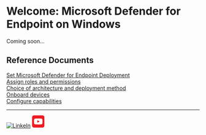 # Welcome: Microsoft Defender for Endpoint on Windows
Coming soon...

## Reference Documents
[Set Microsoft Defender for Endpoint Deployment](https://learn.microsoft.com/en-us/defender-endpoint/production-deployment)<br>
[Assign roles and permissions](https://learn.microsoft.com/en-us/defender-endpoint/prepare-deployment)<br>
[Choice of architecture and deployment method](https://learn.microsoft.com/en-us/defender-endpoint/deployment-strategy)<br>
[Onboard devices](https://learn.microsoft.com/en-us/defender-endpoint/onboarding)<br>
[Configure capabilities](https://learn.microsoft.com/en-us/defender-endpoint/onboard-configure)

<hr>

[![LinkeIn](file:///Platforms/Assets/Pictures/LinkeIn.png)](https://www.linkedin.com/in/c-lessi/)
[![YouTube](../Assets/Pictures/YouTube.png)](https://www.youtube.com/channel/UCk8wUhDaJ6pnP_1G5ugrQ1A)
